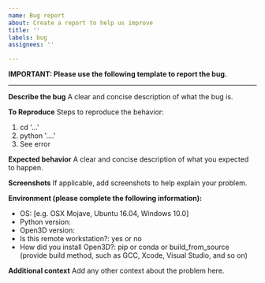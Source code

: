 ```yaml
---
name: Bug report
about: Create a report to help us improve
title: ''
labels: bug
assignees: ''

---
```


**IMPORTANT: Please use the following template to report the bug.**
_____

**Describe the bug**
A clear and concise description of what the bug is.

**To Reproduce**
Steps to reproduce the behavior:
1. cd '...'
2. python '....'
3. See error

**Expected behavior**
A clear and concise description of what you expected to happen.

**Screenshots**
If applicable, add screenshots to help explain your problem.

**Environment (please complete the following information):**
 - OS: [e.g. OSX Mojave, Ubuntu 16.04, Windows 10.0]
 - Python version:
 - Open3D version:
 - Is this remote workstation?: yes or no
 - How did you install Open3D?: pip or conda or build_from_source (provide build method, such as GCC, Xcode, Visual Studio, and so on)

**Additional context**
Add any other context about the problem here.
